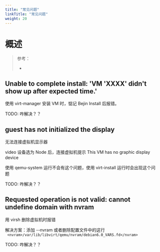 ```yaml
---
title: "常见问题"
linkTitle: "常见问题"
weight: 20
---
```


# 概述

> 参考：
> 
> -


## Unable to complete install: 'VM 'XXXX' didn't show up after expected time.'

使用 virt-manager 安装 VM 时，惦记 Bejin Install 后报错。

TODO: 咋解决？？

## guest has not initialized the display

无法连接虚拟机显示器

video 设备选为 Node 后，连接虚拟机提示 This VM has no graphic display device

使用 qemu-system 运行不会有这个问题，使用 virt-install 运行时会出现这个问题

TODO: 咋解决？？

## Requested operation is not valid: cannot undefine domain with nvram

用 virsh 删除虚拟机时报错

解决方案：添加 --nvram 或者删除配置文件中的这行 ` <nvram>/var/lib/libvirt/qemu/nvram/debian6.0_VARS.fd</nvram>`

TODO: 咋解决？？

